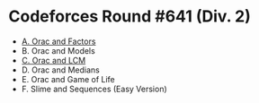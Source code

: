 #  Codeforces Round #641 (Div. 2)

- [A. Orac and Factors](https://github.com/wingkwong/competitive-programming/blob/master/codeforces/contests/1350/A.cpp)
- B. Orac and Models
- [C. Orac and LCM](https://github.com/wingkwong/competitive-programming/blob/master/codeforces/contests/1350/C.cpp)
- D. Orac and Medians
- E. Orac and Game of Life
- F. Slime and Sequences (Easy Version)
